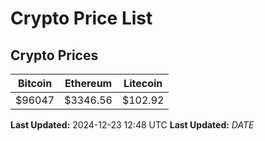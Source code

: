 # Crypto Price List

## Crypto Prices
| Bitcoin | Ethereum | Litecoin |
| ------- | -------- | -------- |
| $96047 | $3346.56 | $102.92 |
**Last Updated:** 2024-12-23 12:48 UTC
**Last Updated:** $DATE$
